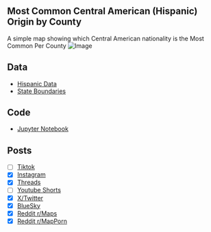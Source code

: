 ## Most Common Central American (Hispanic) Origin by County
A simple map showing which Central American nationality is the Most Common Per County
![Image](https://drive.google.com/uc?export=view&id=1Fy5ldV1yPwmQ90ZNbyIoXH3xpHBNuIwK)

## Data
* [Hispanic Data](https://data.census.gov/table/ACSDT5Y2023.B03001)
* [State Boundaries](https://www.census.gov/geographies/mapping-files/time-series/geo/carto-boundary-file.html)

## Code
* [Jupyter Notebook](FormatData.ipynb)

## Posts
- [ ] [Tiktok]()
- [x] [Instagram](https://www.instagram.com/p/DNySad40gK0/)
- [x] [Threads](https://www.threads.com/@vinemapper/post/DNySa5e0oLL)
- [ ] [Youtube Shorts]()
- [x] [X/Twitter](https://x.com/VineMapper/status/1960025836440240183)
- [x] [BlueSky](https://bsky.app/profile/vinemapper.bsky.social/post/3lxaicsrths2c)
- [x] [Reddit r/Maps](https://www.reddit.com/r/Maps/comments/1mzw862/most_common_central_american_hispanic_origin_by/)
- [x] [Reddit r/MapPorn](https://www.reddit.com/r/MapPorn/comments/1mzw879/most_common_central_american_hispanic_origin_by/)

